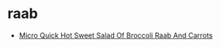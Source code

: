 # raab

 * [Micro Quick Hot Sweet Salad Of Broccoli Raab And Carrots](../../index/m/micro-quick-hot-sweet-salad-of-broccoli-raab-and-carrots-106236.json)
